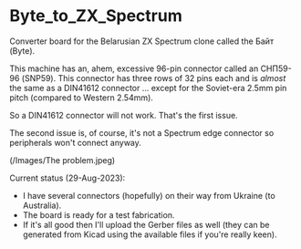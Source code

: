 # Byte_to_ZX_Spectrum
 Converter board for the Belarusian ZX Spectrum clone called the Байт (Byte). <br>
 
This machine has an, ahem, excessive 96-pin connector called an СНП59-96 (SNP59).  This connector has three rows of 32 pins each and is *almost* the same as a DIN41612 connector ... except for the Soviet-era 2.5mm pin pitch (compared to Western 2.54mm).  <br>

So a DIN41612 connector will not work.  That's the first issue.<br>

The second issue is, of course, it's not a Spectrum edge connector so peripherals won't connect anyway.

(/Images/The problem.jpeg)

Current status (29-Aug-2023):<br>
- I have several connectors (hopefully) on their way from Ukraine (to Australia).<br>
- The board is ready for a test fabrication.<br>
- If it's all good then I'll upload the Gerber files as well (they can be generated from Kicad using the available files if you're really keen).
